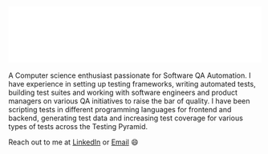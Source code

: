 ![](assets/main.svg)

A Computer science enthusiast passionate for Software QA Automation. I have experience in setting up testing frameworks, writing automated tests, building test suites and working with software engineers and product managers on various QA initiatives to raise the bar of quality. I have been scripting tests in different programming languages for frontend and backend, generating test data and increasing test coverage for various types of tests across the Testing Pyramid. 

Reach out to me at [LinkedIn](https://www.linkedin.com/in/mfurqandaud/) or [Email](furqandaud99@gmail.com) 😄

